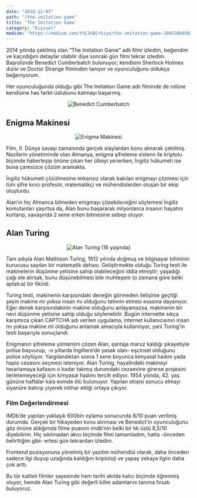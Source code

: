 ```yaml
---
date: "2018-12-03"
path: "/the-imitation-game"
title: 'The Imitation Game'
category: "Kişisel"
medium: "https://medium.com/t%C3%BCrkiye/the-imitation-game-204530b0581b"
---
```


2014 yılında çekilmiş olan “The Imitation Game” adlı filmi izledim, beğendim ve kaçırdığım detaylar olabilir diye sonraki gün filmi tekrar izledim. Başrolünde Benedict Cumberbatch bulunuyor; kendisini Sherlock Holmes dizisi ve Doctor Strange filminden tanıyor ve oyunculuğunu oldukça beğeniyorum.

Her oyunculuğunda olduğu gibi The Imitation Game adlı filminde de rolüne kendisine has farklı üslubunu katmayı başarmış.

<div align="center">

![Benedict Cumberbatch](https://miro.medium.com/proxy/1*ktwKxSkmmmKAblO8ntcUvQ.jpeg)
</div>

## Enigma Makinesi

<div align="center">

![Enigma Makinesi](https://miro.medium.com/max/500/1*GDWZnjw5w0Ue7oCHskJQfA.jpeg)
</div>

Film, II. Dünya savaşı zamanında gerçek olaylardan konu alınarak çekilmiş. Nazilerin yönetiminde olan Almanya, enigma şifreleme sistemi ile kriptolu biçimde haberleşip önüne çıkan her ülkeyi yenerken, İngiliz hükumeti ise buna çaresizce çözüm aramakta.

İngiliz hükumeti çözülmesine imkansız olarak bakılan enigmayı çözmesi için tüm şifre kırıcı profesör, matematikçi ve mühendislerden oluşan bir ekip oluşturdu.

Alan’ın hiç Almanca bilmeden enigmayı çözebileceğini söylemesi İngiliz komutanları şaşırtsa da, Alan bunu başararak milyonlarca insanın hayatını kurtarıp, savaşında 2 sene erken bitmesine sebep oluyor.

## Alan Turing

<div align="center">

![Alan Turing (16 yaşında)](https://miro.medium.com/max/500/1*wtdXFIRI2RwGRQhiAVmJmA.jpeg)
</div>

Tam adıyla Alan Mathison Turing, 1912 yılında doğmuş ve bilgisayar biliminin kurucusu sayılan bir matematik dehası. Geliştirmekte olduğu Turing testi ile makinelerin düşünme yetisine sahip olabileceğini iddia etmiştir; yaşadığı çağı ele alırsak, bunu düşünebilmesi bile muhteşem (o zamana göre belki aptalca) bir fikirdi.

Turing testi, makinenin karşısındaki deneğin görmeden iletişime geçtiği şeyin makine mi yoksa insan mı olduğunu tahmin etmesi esasına dayanıyor. Eğer denek karşısındakinin makine olduğunu anlayamazsa, makinenin bir nevi düşünme yetisine sahip olduğu söylenebilir. Bugün internette sıkça karşımıza çıkan CAPTCHA adı verilen uygulama, internet kullanıcısının insan mı yoksa makine mi olduğunu anlamak amacıyla kullanılıyor, yani Turing’in testi başarıyla sonuçlandı.

Enigmanın şifreleme yöntemini çözen Alan, şantaja maruz kaldığı şikayetiyle polise başvurup, -o yıllarda İngiltere’de yasak olan- eşcinsel olduğunu polise söylüyor. Yargılandıktan sonra 1 sene boyunca kimyasal hadım yada hapis cezasını seçmesi isteniyor. Alan Turing, hayalindeki makineyi tasarlamaya kafasını o kadar takmış durumdaki cezaevine girerse projesini ilerletemeyeceği için kimyasal hadımı tercih ediyor. 1954 yılında, 42. yaş gününe haftalar kala evinde ölü bulunuyor. Yapılan otopsi sonucu elmayı siyanüre batırıp yiyerek intihar ettiği ortaya çıkıyor.

### Film Değerlendirmesi

IMDb’de yapılan yaklaşık 600bin oylama sonucunda 8/10 puan verilmiş durumda. Gerçek bir hikayeden konu alınması ve Benedict’in oyunculuğunu göz önüne aldığımda filme puanım imdb’nin belki bir tık üstü 8,5/10 diyebilirim. Hiç sıkılmadan akıcı biçimde filmi tamamladım, hatta -önceden belirttiğim gibi- ertesi gün tekrardan izledim.

Frontend pozisyonuna yönelmiş bir yazılım mühendisi olarak, daha önceden sadece ilgi duyup uzağında kaldığım kriptoloji ve yapay zekaya ilgim daha çok arttı.

Bu tür kaliteli filmler sayesinde hem tarihi akılda kalıcı biçimde öğrenmiş oluyor, hemde Alan Turing gibi değerli bilim adamlarını tanıma fırsatı buluyoruz.
